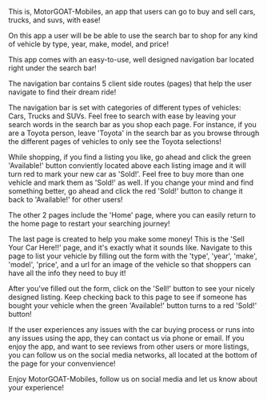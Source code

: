 This is, MotorGOAT-Mobiles, an app that users can go to buy and sell cars, trucks, and suvs, with ease!

On this app a user will be be able to use the search bar to shop for any kind of vehicle by type, year, make, model, and price!

This app comes with an easy-to-use, well designed navigation bar located right under the search bar!

The navigation bar contains 5 client side routes (pages) that help the user navigate to find their dream ride!

The navigation bar is set with categories of different types of vehicles: Cars, Trucks and SUVs. Feel free to search with ease by leaving your search words in the search bar as you shop each page. For instance, if you are a Toyota person, leave 'Toyota' in the search bar as you browse through the different pages of vehicles to only see the Toyota selections!

While shopping, if you find a listing you like, go ahead and click the green 'Available!' button conviently located above each listing image and it will turn red to mark your new car as 'Sold!'. Feel free to buy more than one vehicle and mark them as 'Sold!' as well. If you change your mind and find something better, go ahead and click the red 'Sold!' button to change it back to 'Available!' for other users!

The other 2 pages include the 'Home' page, where you can easily return to the home page to restart your searching journey!

The last page is created to help you make some money! This is the 'Sell Your Car Here!!' page, and it's exactly what it sounds like. Navigate to this page to list your vehicle by filling out the form with the 'type', 'year', 'make', 'model', 'price', and a url for an image of the vehicle so that shoppers can have all the info they need to buy it!

After you've filled out the form, click on the 'Sell!' button to see your nicely designed listing. Keep checking back to this page to see if someone has bought your vehicle when the green 'Available!' button turns to a red 'Sold!' button!

If the user experiences any issues with the car buying process or runs into any issues using the app, they can contact us via phone or email. If you enjoy the app, and want to see reviews from other users or more listings, you can follow us on the social media networks, all located at the bottom of the page for your convenvience!

Enjoy MotorGOAT-Mobiles, follow us on social media and let us know about your experience!
